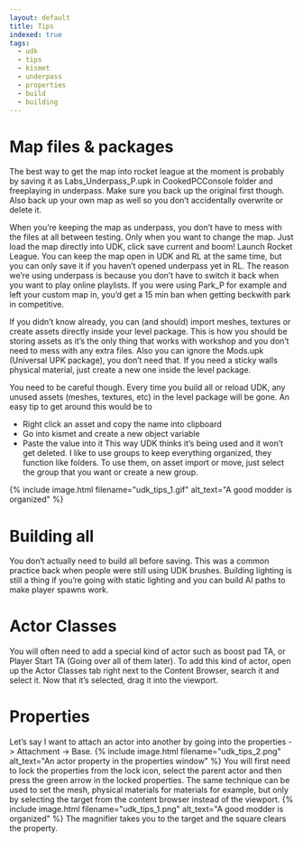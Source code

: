 ```yaml
---
layout: default
title: Tips
indexed: true
tags:
  - udk
  - tips
  - kismet
  - underpass
  - properties
  - build
  - building
---
```

# Map files & packages

The best way to get the map into rocket league at the moment is probably by saving it as Labs_Underpass_P.upk in CookedPCConsole folder and freeplaying in underpass. Make sure you back up the original first though. Also back up your own map as well so you don’t accidentally overwrite or delete it.

When you’re keeping the map as underpass, you don’t have to mess with the files at all between testing. Only when you want to change the map. Just load the map directly into UDK, click save current and boom! Launch Rocket League. You can keep the map open in UDK and RL at the same time, but you can only save it if you haven’t opened underpass yet in RL. The reason we’re using underpass is because you don’t have to switch it back when you want to play online playlists. If you were using Park_P for example and left your custom map in, you’d get a 15 min ban when getting beckwith park in competitive.

If you didn’t know already, you can (and should) import meshes, textures or create assets directly inside your level package. This is how you should be storing assets as it’s the only thing that works with workshop and you don’t need to mess with any extra files. Also you can ignore the Mods.upk (Universal UPK package), you don’t need that. If you need a sticky walls physical material, just create a new one inside the level package.

You need to be careful though. Every time you build all or reload UDK, any unused assets (meshes, textures, etc) in the level package will be gone. An easy tip to get around this would be to
* Right click an asset and copy the name into clipboard
* Go into kismet and create a new object variable
* Paste the value into it
This way UDK thinks it’s being used and it won’t get deleted.
I like to use groups to keep everything organized, they function like folders. To use them, on asset import or move, just select the group that you want or create a new group.

{% include image.html filename="udk_tips_1.gif" alt_text="A good modder is organized" %}

# Building all
You don’t actually need to build all before saving. This was a common practice back when people were still using UDK brushes. Building lighting is still a thing if you’re going with static lighting and you can build AI paths to make player spawns work.

# Actor Classes
You will often need to add a special kind of actor such as boost pad TA, or Player Start TA (Going over all of them later). To add this kind of actor, open up the Actor Classes tab right next to the Content Browser, search it and select it. Now that it’s selected, drag it into the viewport.

# Properties
Let’s say I want to attach an actor into another by going into the properties -> Attachment -> Base.
{% include image.html filename="udk_tips_2.png" alt_text="An actor property in the properties window" %}
You will first need to lock the properties from the lock icon, select the parent actor and then press the green arrow in the locked properties. The same technique can be used to set the mesh, physical materials for materials for example, but only by selecting the target from the content browser instead of the viewport.
{% include image.html filename="udk_tips_1.png" alt_text="A good modder is organized" %}
The magnifier takes you to the target and the square clears the property.